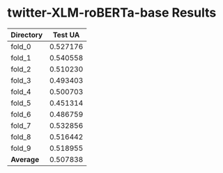 # twitter-XLM-roBERTa-base Results
 
| Directory   | Test UA          |
|-------------|------------------|
| fold_0       | 0.527176          |
| fold_1       | 0.540558          |
| fold_2       | 0.510230          |
| fold_3       | 0.493403          |
| fold_4       | 0.500703          |
| fold_5       | 0.451314          |
| fold_6       | 0.486759          |
| fold_7       | 0.532856          |
| fold_8       | 0.516442          |
| fold_9       | 0.518955          |
| **Average**  | 0.507838          |
